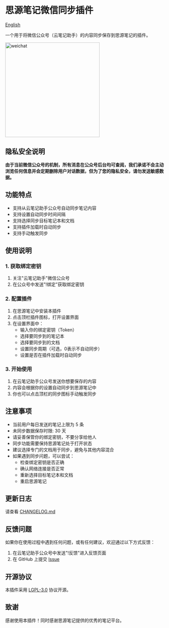 # 思源笔记微信同步插件

[English](./README_en_US.md)

一个用于将微信公众号（云笔记助手）的内容同步保存到思源笔记的插件。

<img src="./asset/wechat_qr.png" alt="weichat" width="300"/>

## 隐私安全说明

**由于当前微信公众号的机制，所有消息在公众号后台均可查阅，我们承诺不会主动浏览任何信息并会定期删除用户对话数据，但为了您的隐私安全，请勿发送敏感数据。**

## 功能特点

* 支持从云笔记助手公众号自动同步笔记内容
* 支持设置自动同步时间间隔
* 支持选择同步目标笔记本和文档
* 支持插件加载时自动同步
* 支持手动触发同步

## 使用说明

### 1. 获取绑定密钥

1. 关注"云笔记助手"微信公众号
2. 在公众号中发送"!绑定"获取绑定密钥

### 2. 配置插件

1. 在思源笔记中安装本插件
2. 点击顶栏插件图标，打开设置界面
3. 在设置界面中：
   - 输入你的绑定密钥（Token）
   - 选择要同步到的笔记本
   - 选择要同步到的文档
   - 设置同步周期（可选，0表示不自动同步）
   - 设置是否在插件加载时自动同步

### 3. 开始使用

1. 在云笔记助手公众号发送你想要保存的内容
2. 内容会根据你的设置自动同步到思源笔记中
3. 你也可以点击顶栏的同步图标手动触发同步

## 注意事项

- 当前用户每日发送的笔记上限为 5 条
- 未同步数据保存时限: 30 天
- 请妥善保管你的绑定密钥，不要分享给他人
- 同步功能需要保持思源笔记处于打开状态
- 建议选择专门的文档用于同步，避免与其他内容混合
- 如果遇到同步问题，可以尝试：
   - 检查绑定密钥是否正确
   - 确认网络连接是否正常
   - 重新选择目标笔记本和文档
   - 重启思源笔记

## 更新日志

请查看 [CHANGELOG.md](./CHANGELOG.md)

## 反馈问题

如果你在使用过程中遇到任何问题，或有任何建议，欢迎通过以下方式反馈：

1. 在云笔记助手公众号中发送"!反馈"进入反馈页面
2. 在 GitHub 上提交 [Issue](https://github.com/onemorework/SiyuanWechatSync/issues)

## 开源协议

本插件采用 [LGPL-3.0](./LICENSE) 协议开源。

## 致谢

感谢使用本插件！同时感谢思源笔记提供的优秀的笔记平台。
